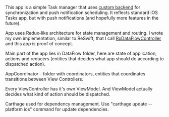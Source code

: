 This app is a simple Task manager that uses [custom backend](https://github.com/reloni/SimpleToDoService) for synchronization and push notification scheduling. It reflects standard iOS Tasks app, but with push notifications (and hopefully more features in the future).

App uses Redux-like architecture for state management and routing. I wrote my own implementation, similar to ReSwift, that I call [RxDataFlowController](https://github.com/reloni/RxDataFlow) and this app is proof of concept.

Main part of the app lies in DataFlow folder, here are state of application, actions and reducers (entities that decides what app should do according to dispatched action).

AppCoordinator - folder with coordinators, entities that coordinates transitions between View Controllers.

Every ViewController has it's own ViewModel. And ViewModel actually decides what kind of action should be dispatched.

Carthage used for dependency management. Use "carthage update --platform ios" command for update dependencies.
